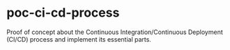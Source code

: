 # poc-ci-cd-process
Proof of concept about the Continuous Integration/Continuous Deployment (CI/CD) process and implement its essential parts.

